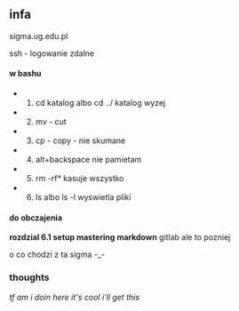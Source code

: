 ## infa


sigma.ug.edu.pl

ssh - logowanie zdalne

#### w bashu

* 1. cd katalog albo cd ../ katalog wyzej
* 2. mv - cut
* 3. cp - copy      -    nie skumane
* 4. alt+backspace nie pamietam
* 5. rm -rf* kasuje wszystko
* 6. ls albo ls -l wyswietla pliki


#### do obczajenia

 **rozdzial 6.1 setup
mastering markdown**
gitlab ale to pozniej

o co chodzi z ta sigma -_-


### thoughts

*tf am i doin here*
*it's cool i'll get this*
